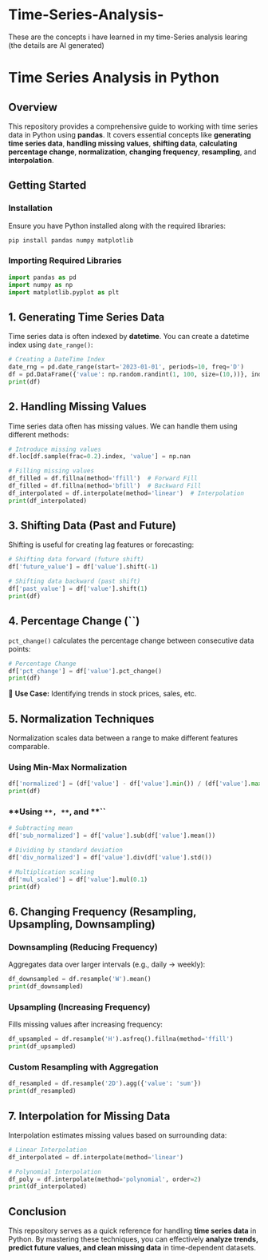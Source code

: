 # Time-Series-Analysis-
These are the concepts i have learned in my time-Series analysis learing
(the details are AI generated)

# **Time Series Analysis in Python**

## **Overview**

This repository provides a comprehensive guide to working with time series data in Python using **pandas**. It covers essential concepts like **generating time series data**, **handling missing values**, **shifting data**, **calculating percentage change**, **normalization**, **changing frequency**, **resampling**, and **interpolation**.

## **Getting Started**

### **Installation**

Ensure you have Python installed along with the required libraries:

```bash
pip install pandas numpy matplotlib
```

### **Importing Required Libraries**

```python
import pandas as pd
import numpy as np
import matplotlib.pyplot as plt
```

## **1. Generating Time Series Data**

Time series data is often indexed by **datetime**. You can create a datetime index using `date_range()`:

```python
# Creating a DateTime Index
date_rng = pd.date_range(start='2023-01-01', periods=10, freq='D')
df = pd.DataFrame({'value': np.random.randint(1, 100, size=(10,))}, index=date_rng)
print(df)
```

## **2. Handling Missing Values**

Time series data often has missing values. We can handle them using different methods:

```python
# Introduce missing values
df.loc[df.sample(frac=0.2).index, 'value'] = np.nan

# Filling missing values
df_filled = df.fillna(method='ffill')  # Forward Fill
df_filled = df.fillna(method='bfill')  # Backward Fill
df_interpolated = df.interpolate(method='linear')  # Interpolation
print(df_interpolated)
```

## **3. Shifting Data (Past and Future)**

Shifting is useful for creating lag features or forecasting:

```python
# Shifting data forward (future shift)
df['future_value'] = df['value'].shift(-1)

# Shifting data backward (past shift)
df['past_value'] = df['value'].shift(1)
print(df)
```

## **4. Percentage Change (**``**)**

`pct_change()` calculates the percentage change between consecutive data points:

```python
# Percentage Change
df['pct_change'] = df['value'].pct_change()
print(df)
```

🔹 **Use Case:** Identifying trends in stock prices, sales, etc.

## **5. Normalization Techniques**

Normalization scales data between a range to make different features comparable.

### **Using Min-Max Normalization**

```python
df['normalized'] = (df['value'] - df['value'].min()) / (df['value'].max() - df['value'].min())
print(df)
```

### **Using **``**, **``**, and **``

```python
# Subtracting mean
df['sub_normalized'] = df['value'].sub(df['value'].mean())

# Dividing by standard deviation
df['div_normalized'] = df['value'].div(df['value'].std())

# Multiplication scaling
df['mul_scaled'] = df['value'].mul(0.1)
print(df)
```

## **6. Changing Frequency (Resampling, Upsampling, Downsampling)**

### **Downsampling (Reducing Frequency)**

Aggregates data over larger intervals (e.g., daily → weekly):

```python
df_downsampled = df.resample('W').mean()
print(df_downsampled)
```

### **Upsampling (Increasing Frequency)**

Fills missing values after increasing frequency:

```python
df_upsampled = df.resample('H').asfreq().fillna(method='ffill')
print(df_upsampled)
```

### **Custom Resampling with Aggregation**

```python
df_resampled = df.resample('2D').agg({'value': 'sum'})
print(df_resampled)
```

## **7. Interpolation for Missing Data**

Interpolation estimates missing values based on surrounding data:

```python
# Linear Interpolation
df_interpolated = df.interpolate(method='linear')

# Polynomial Interpolation
df_poly = df.interpolate(method='polynomial', order=2)
print(df_interpolated)
```

## **Conclusion**

This repository serves as a quick reference for handling **time series data** in Python. By mastering these techniques, you can effectively **analyze trends, predict future values, and clean missing data** in time-dependent datasets.

